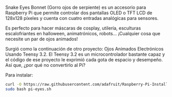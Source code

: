 ﻿<!--
---
name: Animated Eyes Bonnet
class: board
type: Display
formfactor: PHAT
manufacturer: Adafruit
description: Two 128x128 pixel OLED or TFT LCD for the Raspberry Pi
url: https://learn.adafruit.com/animated-snake-eyes-bonnet-for-raspberry-pi/
buy: https://www.adafruit.com/products/3356
image: adafruit-animated-eyes-bonnet.png
pincount: 40
eeprom: no
power:
  '17':
  '1':
  '4':
  '2':
ground:
  '9':
  '25':
  '39':
  '34':
  '30':
  '20':
  '14':
  '6':
pin:
  '3':
    mode: i2c
  '5':
    mode: i2c
  '33':
    name: ADC Alert
  '15':
    name: Button Wink Left
  '16':
    name: Button Wink Both
  '18':
    name: Button Wink Right
  '19':
    mode: spi
  '21':
    mode: spi
  '23':
    mode: spi
  '24':
    mode: spi
  '29':
    name: DC
  '31':
    name: Reset
  '36':
    mode: spi
  '38':
    mode: spi
  '40':
    mode: spi
  '24':
    mode: spi
-->
Snake Eyes Bonnet (Gorro ojos de serpiente) es un accesorio para Raspberry Pi que permite controlar dos pantallas OLED o TFT LCD de 128x128 píxeles y cuenta con cuatro entradas analógicas para sensores.

Es perfecto para hacer máscaras de cosplay, utilería, esculturas escalofriantes en halloween, animatrónicos, robots... ¡Cualquier cosa que necesite un par de ojos animados!

Surgió como la continuación de otro proyecto: Ojos Animados Electrónicos Usando Teensy 3.2. El Teensy 3.2 es un microcontrolador bastante capaz y el código de ese proyecto le exprimió cada gota de espacio y desempeño. Así que, ¿por qué no convertirlo al Pi?

Para instalar:

```bash
curl -O https://raw.githubusercontent.com/adafruit/Raspberry-Pi-Installer-Scripts/master/pi-eyes.sh
sudo bash pi-eyes.sh
```
